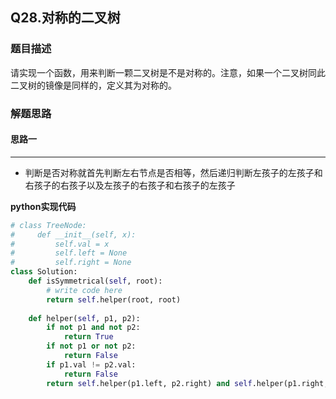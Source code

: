 ## Q28.对称的二叉树
### 题目描述
请实现一个函数，用来判断一颗二叉树是不是对称的。注意，如果一个二叉树同此二叉树的镜像是同样的，定义其为对称的。
### 解题思路
#### 思路一
****
- 判断是否对称就首先判断左右节点是否相等，然后递归判断左孩子的左孩子和右孩子的右孩子以及左孩子的右孩子和右孩子的左孩子

**python实现代码**
```python
# class TreeNode:
#     def __init__(self, x):
#         self.val = x
#         self.left = None
#         self.right = None
class Solution:
    def isSymmetrical(self, root):
        # write code here
        return self.helper(root, root)
    
    def helper(self, p1, p2):
        if not p1 and not p2:
            return True
        if not p1 or not p2:
            return False
        if p1.val != p2.val:
            return False
        return self.helper(p1.left, p2.right) and self.helper(p1.right, p2.left)
```

